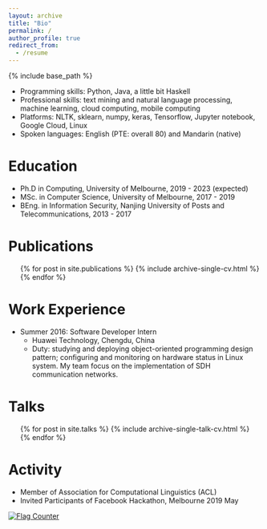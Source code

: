 ```yaml
---
layout: archive
title: "Bio"
permalink: /
author_profile: true
redirect_from:
  - /resume
---
```


{% include base_path %}

* Programming skills: Python, Java, a little bit Haskell
* Professional skills: text mining and natural language processing, machine learning, cloud computing, mobile computing
* Platforms: NLTK, sklearn, numpy, keras, Tensorflow, Jupyter notebook, Google Cloud, Linux
* Spoken languages: English (PTE: overall 80) and Mandarin (native)

Education
======
* Ph.D in Computing, University of Melbourne, 2019 - 2023 (expected)
* MSc. in Computer Science, University of Melbourne, 2017 - 2019
* BEng. in Information Security, Nanjing University of Posts and Telecommunications, 2013 - 2017

Publications
======
  <ul>{% for post in site.publications %}
    {% include archive-single-cv.html %}
  {% endfor %}</ul>
  
Work Experience
======
* Summer 2016: Software Developer Intern
  * Huawei Technology, Chengdu, China
  * Duty: studying and deploying object-oriented programming design pattern; configuring and monitoring on hardware status in Linux system. My team focus on the implementation of SDH communication networks.
  
Talks
======
  <ul>{% for post in site.talks %}
    {% include archive-single-talk-cv.html %}
  {% endfor %}</ul>
    
Activity
======
* Member of Association for Computational Linguistics (ACL)
* Invited Participants of Facebook Hackathon, Melbourne 2019 May

<a href="https://info.flagcounter.com/2o8I"><img src="https://s01.flagcounter.com/count/2o8I/bg_FFFFFF/txt_000000/border_FFFFFF/columns_5/maxflags_12/viewers_Hits/labels_0/pageviews_1/flags_0/percent_0/" alt="Flag Counter" border="0"></a>
